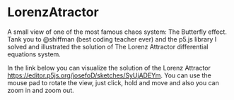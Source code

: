 # LorenzAtractor
A small view of one of the most famous chaos system: The Butterfly effect. 
Tank you to @shiffman (best coding teacher ever) and the p5.js library I solved and illustrated the solution of The Lorenz Attractor differential equations system.

In the link below you can visualize the solution of the Lorenz Attractor https://editor.p5js.org/josefoD/sketches/SyUjADEYm. You can use the mouse pad to rotate the view, just click, hold and move and also you can zoom in and zoom out.
